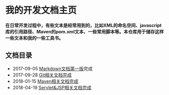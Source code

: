 # 我的开发文档主页


**在日常开发过程中，有些文本是经常用到的，比如XML的命名空间、javascript库的引用路径、Maven的pom.xml文本、一些常用脚本等。本仓库用于储存这样一些文本和我的一些工具书。**

## 文档目录

* 2017-09-05 [Markdown文档第一版](markdown/user_guide.md)完成
* 2017-09-28 [Git相关文档完成](git)
* 2018-01-15 [Maven相关文档完成](maven/maven.md)
* 2018-04-19 [Servlet&JSP相关文档完成](JavaWeb)

